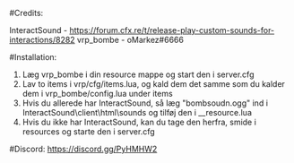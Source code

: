 #Credits:

InteractSound - https://forum.cfx.re/t/release-play-custom-sounds-for-interactions/8282
vrp_bombe - oMarkez#6666

#Installation:
1. Læg vrp_bombe i din resource mappe og start den i server.cfg
2. Lav to items i vrp/cfg/items.lua, og kald dem det samme som du kalder dem i vrp_bombe/config.lua under items
3. Hvis du allerede har InteractSound, så læg "bombsoudn.ogg" ind i InteractSound\client\html\sounds og tilføj den i __resource.lua
4. Hvis du ikke har InteractSound, kan du tage den herfra, smide i resources og starte den i server.cfg

#Discord: 
https://discord.gg/PyHMHW2
